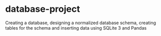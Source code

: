 # database-project
Creating a database, designing a normalized database schema, creating tables for the schema and inserting data using SQLite 3 and Pandas
